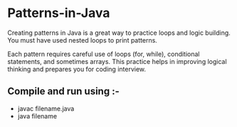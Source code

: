 # Patterns-in-Java
Creating patterns in Java is a great way to practice loops and logic building. You must have used nested loops to print patterns.

Each pattern requires careful use of loops (for, while), conditional statements, and sometimes arrays. This practice helps in improving logical thinking and prepares you for coding interview.


## Compile and run using :-
  - javac filename.java
  - java filename

